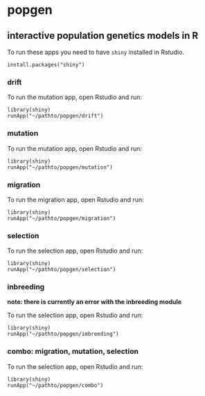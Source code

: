 # popgen

## interactive population genetics models in R

To run these apps you need to have `shiny` installed in Rstudio.

    install.packages("shiny")

### drift

To run the mutation app, open Rstudio and run:

    library(shiny)
    runApp("~/pathto/popgen/drift")

### mutation

To run the mutation app, open Rstudio and run:

    library(shiny)
    runApp("~/pathto/popgen/mutation")

### migration

To run the migration app, open Rstudio and run:

    library(shiny)
    runApp("~/pathto/popgen/migration")

### selection

To run the selection app, open Rstudio and run:

    library(shiny)
    runApp("~/pathto/popgen/selection")

### inbreeding

**note: there is currently an error with the inbreeding module**

To run the selection app, open Rstudio and run:

    library(shiny)
    runApp("~/pathto/popgen/imbreeding")

### combo: migration, mutation, selection

To run the selection app, open Rstudio and run:

    library(shiny)
    runApp("~/pathto/popgen/combo")
